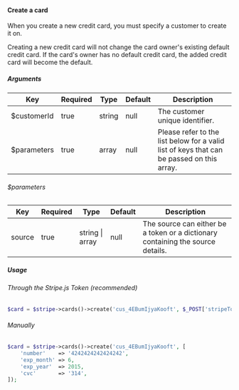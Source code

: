 #### Create a card

When you create a new credit card, you must specify a customer to create it on.

Creating a new credit card will not change the card owner's existing default credit card. If the card's owner has no default credit card, the added credit card will become the default.

##### Arguments

<table>
    <thead>
        <th>Key</th>
        <th>Required</th>
        <th>Type</th>
        <th>Default</th>
        <th>Description</th>
    </thead>
    <tbody>
        <tr>
            <td>$customerId</td>
            <td>true</td>
            <td>string</td>
            <td>null</td>
            <td>The customer unique identifier.</td>
        </tr>
        <tr>
            <td>$parameters</td>
            <td>true</td>
            <td>array</td>
            <td>null</td>
            <td>Please refer to the list below for a valid list of keys that can be passed on this array.</td>
        </tr>
    </tbody>
</table>

###### $parameters

<table>
    <thead>
        <th>Key</th>
        <th>Required</th>
        <th>Type</th>
        <th>Default</th>
        <th>Description</th>
    </thead>
    <tbody>
        <tr>
            <td>source</td>
            <td>true</td>
            <td>string | array</td>
            <td>null</td>
            <td>The source can either be a token or a dictionary containing the source details.</td>
        </tr>
    </tbody>
</table>

##### Usage

###### Through the Stripe.js Token (recommended)

```php
$card = $stripe->cards()->create('cus_4EBumIjyaKooft', $_POST['stripeToken']);
```

###### Manually

```php
$card = $stripe->cards()->create('cus_4EBumIjyaKooft', [
    'number'    => '4242424242424242',
    'exp_month' => 6,
    'exp_year'  => 2015,
    'cvc'       => '314',
]);
```
